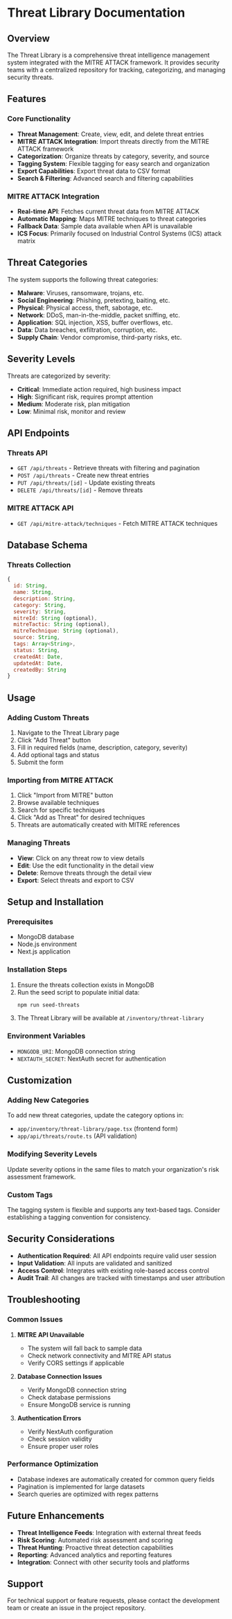 # Threat Library Documentation

## Overview

The Threat Library is a comprehensive threat intelligence management system integrated with the MITRE ATTACK framework. It provides security teams with a centralized repository for tracking, categorizing, and managing security threats.

## Features

### Core Functionality
- **Threat Management**: Create, view, edit, and delete threat entries
- **MITRE ATTACK Integration**: Import threats directly from the MITRE ATTACK framework
- **Categorization**: Organize threats by category, severity, and source
- **Tagging System**: Flexible tagging for easy search and organization
- **Export Capabilities**: Export threat data to CSV format
- **Search & Filtering**: Advanced search and filtering capabilities

### MITRE ATTACK Integration
- **Real-time API**: Fetches current threat data from MITRE ATTACK
- **Automatic Mapping**: Maps MITRE techniques to threat categories
- **Fallback Data**: Sample data available when API is unavailable
- **ICS Focus**: Primarily focused on Industrial Control Systems (ICS) attack matrix

## Threat Categories

The system supports the following threat categories:
- **Malware**: Viruses, ransomware, trojans, etc.
- **Social Engineering**: Phishing, pretexting, baiting, etc.
- **Physical**: Physical access, theft, sabotage, etc.
- **Network**: DDoS, man-in-the-middle, packet sniffing, etc.
- **Application**: SQL injection, XSS, buffer overflows, etc.
- **Data**: Data breaches, exfiltration, corruption, etc.
- **Supply Chain**: Vendor compromise, third-party risks, etc.

## Severity Levels

Threats are categorized by severity:
- **Critical**: Immediate action required, high business impact
- **High**: Significant risk, requires prompt attention
- **Medium**: Moderate risk, plan mitigation
- **Low**: Minimal risk, monitor and review

## API Endpoints

### Threats API
- `GET /api/threats` - Retrieve threats with filtering and pagination
- `POST /api/threats` - Create new threat entries
- `PUT /api/threats/[id]` - Update existing threats
- `DELETE /api/threats/[id]` - Remove threats

### MITRE ATTACK API
- `GET /api/mitre-attack/techniques` - Fetch MITRE ATTACK techniques

## Database Schema

### Threats Collection
```javascript
{
  id: String,
  name: String,
  description: String,
  category: String,
  severity: String,
  mitreId: String (optional),
  mitreTactic: String (optional),
  mitreTechnique: String (optional),
  source: String,
  tags: Array<String>,
  status: String,
  createdAt: Date,
  updatedAt: Date,
  createdBy: String
}
```

## Usage

### Adding Custom Threats
1. Navigate to the Threat Library page
2. Click "Add Threat" button
3. Fill in required fields (name, description, category, severity)
4. Add optional tags and status
5. Submit the form

### Importing from MITRE ATTACK
1. Click "Import from MITRE" button
2. Browse available techniques
3. Search for specific techniques
4. Click "Add as Threat" for desired techniques
5. Threats are automatically created with MITRE references

### Managing Threats
- **View**: Click on any threat row to view details
- **Edit**: Use the edit functionality in the detail view
- **Delete**: Remove threats through the detail view
- **Export**: Select threats and export to CSV

## Setup and Installation

### Prerequisites
- MongoDB database
- Node.js environment
- Next.js application

### Installation Steps
1. Ensure the threats collection exists in MongoDB
2. Run the seed script to populate initial data:
   ```bash
   npm run seed-threats
   ```
3. The Threat Library will be available at `/inventory/threat-library`

### Environment Variables
- `MONGODB_URI`: MongoDB connection string
- `NEXTAUTH_SECRET`: NextAuth secret for authentication

## Customization

### Adding New Categories
To add new threat categories, update the category options in:
- `app/inventory/threat-library/page.tsx` (frontend form)
- `app/api/threats/route.ts` (API validation)

### Modifying Severity Levels
Update severity options in the same files to match your organization's risk assessment framework.

### Custom Tags
The tagging system is flexible and supports any text-based tags. Consider establishing a tagging convention for consistency.

## Security Considerations

- **Authentication Required**: All API endpoints require valid user session
- **Input Validation**: All inputs are validated and sanitized
- **Access Control**: Integrates with existing role-based access control
- **Audit Trail**: All changes are tracked with timestamps and user attribution

## Troubleshooting

### Common Issues

1. **MITRE API Unavailable**
   - The system will fall back to sample data
   - Check network connectivity and MITRE API status
   - Verify CORS settings if applicable

2. **Database Connection Issues**
   - Verify MongoDB connection string
   - Check database permissions
   - Ensure MongoDB service is running

3. **Authentication Errors**
   - Verify NextAuth configuration
   - Check session validity
   - Ensure proper user roles

### Performance Optimization
- Database indexes are automatically created for common query fields
- Pagination is implemented for large datasets
- Search queries are optimized with regex patterns

## Future Enhancements

- **Threat Intelligence Feeds**: Integration with external threat feeds
- **Risk Scoring**: Automated risk assessment and scoring
- **Threat Hunting**: Proactive threat detection capabilities
- **Reporting**: Advanced analytics and reporting features
- **Integration**: Connect with other security tools and platforms

## Support

For technical support or feature requests, please contact the development team or create an issue in the project repository.

